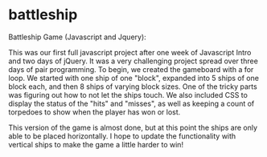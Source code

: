 # battleship
Battleship Game (Javascript and Jquery):

This was our first full javascript project after one week of Javascript Intro and two days of jQuery. It was a very challenging project spread over three days of pair programming. To begin, we created the gameboard with a for loop. We started with one ship of one "block", expanded into 5 ships of one block each, and then 8 ships of varying block sizes. One of the tricky parts was figuring out how to not let the ships touch. We also included CSS to display the status of the "hits" and "misses", as well as keeping a count of torpedoes to show when the player has won or lost. 

This version of the game is almost done, but at this point the ships are only able to be placed horizontally. I hope to update the functionality with vertical ships to make the game a little harder to win!
